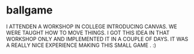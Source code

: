 # ballgame
I ATTENDEN A WORKSHOP IN COLLEGE INTRODUCING CANVAS.
WE WERE TAUGHT HOW TO MOVE THINGS.
I GOT THIS IDEA IN THAT WORKSHOP ONLY AND IMPLEMENTED IT IN A COUPLE OF DAYS.
IT WAS A REALLY NICE EXPERIENCE MAKING THIS SMALL GAME . :)
